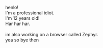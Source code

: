 henlo!<br>
I'm a professional idiot.<br>
I'm 12 years old!<br>
Har har har.<br>
<br>
im also working on a browser called Zephyr.<br>
yea so bye then
